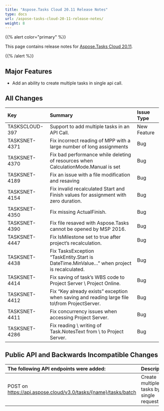 ```yaml
---
title: "Aspose.Tasks Cloud 20.11 Release Notes"
type: docs
url: /aspose-tasks-cloud-20-11-release-notes/
weight: 8
---
```


{{% alert color="primary" %}} 

This page contains release notes for [Aspose.Tasks Cloud 20.11](https://products.aspose.cloud/tasks/cloud).

{{% /alert %}} 
## Major Features

- Add an ability to create multiple tasks in single api call.


## **All Changes**

|**Key**|**Summary**|**Issue Type**|
| :- | :- | :- |
|TASKSCLOUD-397|Support to add multiple tasks in an API Call. | New Feature |
|TASKSNET-4371|Fix incorrect reading of MPP with a large number of long assignments | Bug |
|TASKSNET-4370|Fix bad performance while deleting of resources when CalculationMode.Manual is set | Bug | 
|TASKSNET-4189|Fix an issue with a file modification and resaving | Bug |
|TASKSNET-4154|Fix invalid recalculated Start and Finish values for assignment with zero duration. | Bug | 
|TASKSNET-4350|Fix missing ActualFinish. | Bug | 
|TASKSNET-4390|Fix file resaved with Aspose.Tasks cannot be opened by MSP 2016. | Bug | 
|TASKSNET-4447|Fix IsMilestone set to true after project’s recalculation. | Bug | 
|TASKSNET-4438|Fix TasksException “TaskEntity.Start is DateTime.MinValue…” when project is recalculated. | Bug |
|TASKSNET-4414|Fix saving of task’s WBS code to Project Server \ Project Online. | Bug | 
|TASKSNET-4412|Fix “Key already exists” exception when saving and reading large file to\from ProjectServer. | Bug |
|TASKSNET-4411|Fix concurrency issues when accessing Project Server. | Bug | 
|TASKSNET-4286|Fix reading \ writing of Task.NotesText from \ to Project Server. | Bug | 

## **Public API and Backwards Incompatible Changes**

| **The following API endpoints were added:** | **Description** |
| :- | :- |
| POST on https://api.aspose.cloud/v3.0/tasks/{name}/tasks/batch | Create multiple tasks by single request. |

